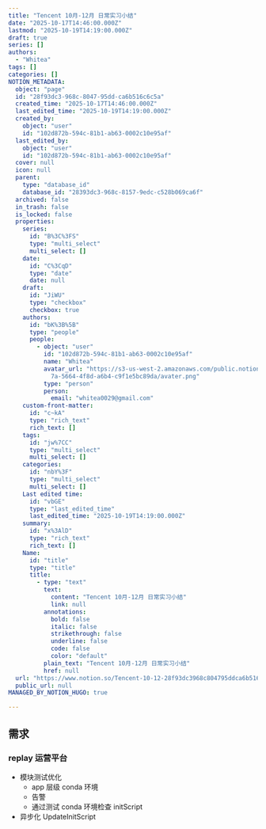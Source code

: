 ```yaml
---
title: "Tencent 10月-12月 日常实习小结"
date: "2025-10-17T14:46:00.000Z"
lastmod: "2025-10-19T14:19:00.000Z"
draft: true
series: []
authors:
  - "Whitea"
tags: []
categories: []
NOTION_METADATA:
  object: "page"
  id: "28f93dc3-968c-8047-95dd-ca6b516c6c5a"
  created_time: "2025-10-17T14:46:00.000Z"
  last_edited_time: "2025-10-19T14:19:00.000Z"
  created_by:
    object: "user"
    id: "102d872b-594c-81b1-ab63-0002c10e95af"
  last_edited_by:
    object: "user"
    id: "102d872b-594c-81b1-ab63-0002c10e95af"
  cover: null
  icon: null
  parent:
    type: "database_id"
    database_id: "28393dc3-968c-8157-9edc-c528b069ca6f"
  archived: false
  in_trash: false
  is_locked: false
  properties:
    series:
      id: "B%3C%3FS"
      type: "multi_select"
      multi_select: []
    date:
      id: "C%3CqD"
      type: "date"
      date: null
    draft:
      id: "JiWU"
      type: "checkbox"
      checkbox: true
    authors:
      id: "bK%3B%5B"
      type: "people"
      people:
        - object: "user"
          id: "102d872b-594c-81b1-ab63-0002c10e95af"
          name: "Whitea"
          avatar_url: "https://s3-us-west-2.amazonaws.com/public.notion-static.com/529138\
            7a-5664-4f8d-a6b4-c9f1e5bc89da/avater.png"
          type: "person"
          person:
            email: "whitea0029@gmail.com"
    custom-front-matter:
      id: "c~kA"
      type: "rich_text"
      rich_text: []
    tags:
      id: "jw%7CC"
      type: "multi_select"
      multi_select: []
    categories:
      id: "nbY%3F"
      type: "multi_select"
      multi_select: []
    Last edited time:
      id: "vbGE"
      type: "last_edited_time"
      last_edited_time: "2025-10-19T14:19:00.000Z"
    summary:
      id: "x%3AlD"
      type: "rich_text"
      rich_text: []
    Name:
      id: "title"
      type: "title"
      title:
        - type: "text"
          text:
            content: "Tencent 10月-12月 日常实习小结"
            link: null
          annotations:
            bold: false
            italic: false
            strikethrough: false
            underline: false
            code: false
            color: "default"
          plain_text: "Tencent 10月-12月 日常实习小结"
          href: null
  url: "https://www.notion.so/Tencent-10-12-28f93dc3968c804795ddca6b516c6c5a"
  public_url: null
MANAGED_BY_NOTION_HUGO: true

---
```



## 需求


### replay 运营平台

- 模块测试优化
	- app 层级 conda 环境
	- 告警
	- 通过测试 conda 环境检查 initScript
- 异步化 UpdateInitScript
